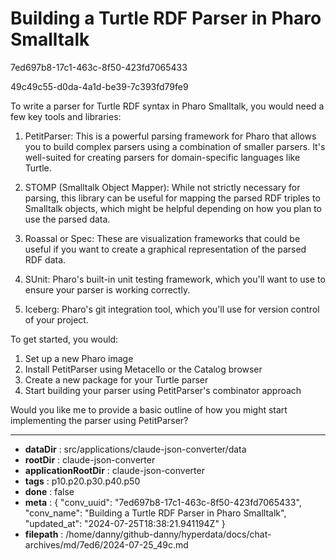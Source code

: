 # Building a Turtle RDF Parser in Pharo Smalltalk

7ed697b8-17c1-463c-8f50-423fd7065433

49c49c55-d0da-4a1d-be39-7c393fd79fe9

 To write a parser for Turtle RDF syntax in Pharo Smalltalk, you would need a few key tools and libraries:

1. PetitParser: This is a powerful parsing framework for Pharo that allows you to build complex parsers using a combination of smaller parsers. It's well-suited for creating parsers for domain-specific languages like Turtle.

2. STOMP (Smalltalk Object Mapper): While not strictly necessary for parsing, this library can be useful for mapping the parsed RDF triples to Smalltalk objects, which might be helpful depending on how you plan to use the parsed data.

3. Roassal or Spec: These are visualization frameworks that could be useful if you want to create a graphical representation of the parsed RDF data.

4. SUnit: Pharo's built-in unit testing framework, which you'll want to use to ensure your parser is working correctly.

5. Iceberg: Pharo's git integration tool, which you'll use for version control of your project.

To get started, you would:

1. Set up a new Pharo image
2. Install PetitParser using Metacello or the Catalog browser
3. Create a new package for your Turtle parser
4. Start building your parser using PetitParser's combinator approach

Would you like me to provide a basic outline of how you might start implementing the parser using PetitParser?

---

* **dataDir** : src/applications/claude-json-converter/data
* **rootDir** : claude-json-converter
* **applicationRootDir** : claude-json-converter
* **tags** : p10.p20.p30.p40.p50
* **done** : false
* **meta** : {
  "conv_uuid": "7ed697b8-17c1-463c-8f50-423fd7065433",
  "conv_name": "Building a Turtle RDF Parser in Pharo Smalltalk",
  "updated_at": "2024-07-25T18:38:21.941194Z"
}
* **filepath** : /home/danny/github-danny/hyperdata/docs/chat-archives/md/7ed6/2024-07-25_49c.md